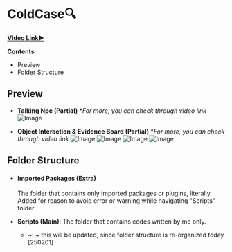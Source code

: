 
# ColdCase🔍
[<b>Video Link▶️</b>](https://www.youtube.com/watch?v=wL8jK-Ikid8)

<b>Contents</b>
- Preview
- Folder Structure
  
## Preview
- <b>Talking Npc (Partial)</b> **For more, you can check through video link*
![Image](https://github.com/user-attachments/assets/aefe7a5e-9e73-44c7-9551-3e64141c3424)

- <b>Object Interaction & Evidence Board (Partial)</b> **For more, you can check through video link*
![Image](https://github.com/user-attachments/assets/17a0bf67-116c-4ee0-89b2-53591a2e340d)
![Image](https://github.com/user-attachments/assets/2cc236ef-a5b3-4d3c-858d-4ce7af2ba8fe)
![Image](https://github.com/user-attachments/assets/88c0dbe4-4504-4a37-9998-4e72bde55eca)
![Image](https://github.com/user-attachments/assets/55381cb1-0264-4360-aa34-90c99b705b69)



## Folder Structure

- #### Imported Packages (Extra)
  The folder that contains only imported packages or plugins, literally. Added for reason to avoid error or warning while navigating "Scripts" folder.

- <b>Scripts (Main)</b>: The folder that contains codes written by me only.
  - <b>~</b>: ~ this will be updated, since folder structure is re-organized today [250201]
  

